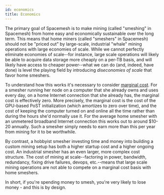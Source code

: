 ```yaml
---
id: economics
title: Economics
---
```


The primary goal of Spacemesh is to make mining (called "smeshing" in Spacemesh) from home easy and economically sustainable over the long term. This means that home miners (called "smeshers" in Spacemesh) should not be "priced out" by large-scale, industrial "whale" mining operations with large economies of scale. While we cannot perfectly eliminate economies of scale--for instance, large scale operations will likely be able to acquire data storage more cheaply on a per-TB basis, and will likely have access to cheaper power--what we can do (and, indeed, have done) is level the playing field by introducing _diseconomies of scale_ that favor home smeshers.

To understand how this works it's necessary to consider [marginal cost](https://en.wikipedia.org/wiki/Marginal_cost). For a smesher running her node on a computer that she already owns and uses every day, on a home Internet connection that she already has, the marginal cost is effectively zero. More precisely, the marginal cost is the cost of the GPU-based PoST initialization (which amortizes to zero over time), and the cost of keeping the computer turned on and online all the time rather than during the hours she'd normally use it. For the average home smesher with an unmetered broadband Internet connection this works out to around $10-20 annually. Such a smesher simply needs to earn more than this per year from mining for it to be worthwhile.

By contrast, a hobbyist smesher investing time and money into building a custom mining setup has both a higher startup cost and a higher ongoing cost. An industrial smesher has an even larger, more complex cost structure. The cost of mining at scale--factoring in power, bandwidth, redundancy, fixing drive failures, devops, etc.--means that large scale mining operations are not able to compete on a marginal cost basis with home smeshers.

In short, if you're spending money to smesh, you're very likely to lose money - and this is by design.
